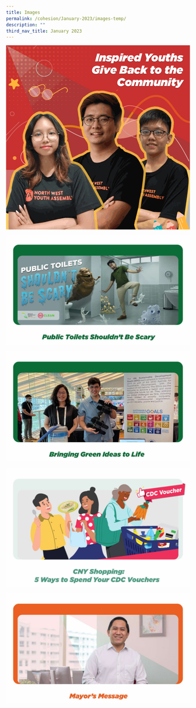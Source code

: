 ```yaml
---
title: Images
permalink: /cohesion/January-2023/images-temp/
description: ""
third_nav_title: January 2023
---
```

![](/images/Cohesion/Jan%202023/eDM-masthead.gif)

![](/images/Cohesion/Jan%202023/eDM_25%20(1).jpg)

![](/images/Cohesion/Jan%202023/eDM_21.jpg)


![](/images/Cohesion/Jan%202023/eDM_19.jpg)

![](/images/Cohesion/Jan%202023/eDM_17.jpg)